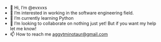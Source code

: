 - 👋 Hi, I’m @evxvxs
- 👀 I’m interested in working in the software engineering field.
- 🌱 I’m currently learning Python
- 💞️ I’m looking to collaborate on nothing just yet! But if you want my help let me know!
- 📫 How to reach me aggytminotaur@gmail.com

<!---
evxvxs/evxvxs is a ✨ special ✨ repository because its `README.md` (this file) appears on your GitHub profile.
You can click the Preview link to take a look at your changes.
--->
